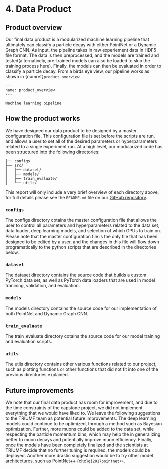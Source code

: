 # 4. Data Product

## Product overview

Our final data product is a modularized machine learning pipeline that ultimately can classify a particle decay with either PointNet or a Dynamic Graph CNN.  As input, the pipeline takes in raw experiement data in HDF5 file format.  The data is then preprocessed, and the models are trained and tested(alternatively, pre-trained models can also be loaded to skip the training process here).  Finally, the models can then be evaluated in order to classify a particle decay.  From a birds eye view, our pipeline works as shown in {numref}`product_overview`

```{figure} ../images/product_overview.png
---
name: product_overview
---

Machine learning pipeline
```

## How the product works

We have designed our data product to be designed by a master configuration file.  This configuration file is set before the scripts are run, and allows a user to set all of the desired parameters or hyperparameters related to a single experiment run.  At a high level, our modularized code has been structured into the following directories:

```
├── configs
├── src/
│   ├── dataset/
│   ├── models/
│   ├── train_evaluate/
│   └── utils/
```

This report will only include a very brief overview of each directory above, for full details please see the `README.md` file on our [GitHub repository](https://github.com/TRIUMF-Capstone2022/richai).

### `configs`

The configs directory cotains the master configuration file that allows the user to control all parameters and hyperparameters related to the data set, data loader, deep learning models, and selection of which GPUs to train on.  Please note that the master configuration file is the only file that has been designed to be edited by a user, and the changes in this file will flow down programatically to the python scripts that are described in the directories below.

### `dataset`

The dataset directory contains the source code that builds a custom PyTorch data set, as well as PyTorch data loaders that are used in model tranining, validation, and evaluation.

### `models`

The models directory contains the source code for our implementation of both PointNet and Dynamic Graph CNN.

### `train_evaluate`

The train_evaluate directory cotains the source code for our model training and evaluation scripts.

### `utils`

The utils directory contains other various functions related to our project, such as plotting functions or other functions that did not fit into one of the previous directories explained.

## Future improvements

We note that our final data product has room for improvement, and due to the time constraints of the capstone project, we did not implement everything that we would have liked to.  We leave the following suggestions to the TRIUMF team as potential future improvements.  The deep learning models could continue to be optimized, through a method such as Bayesian optimization.  Further, more muons could be added to the data set, while respecting the particle momentum bins, which may help the in generalizing better to muon decays and potentially improve muon efficiency.  Finally, once the models have been completely finalized and the scientists at TRIUMF decide that no further tuning is required, the models could be deployed.  Another more drastic suggestion would be to try other model architectures, such as PointNet++ {cite}`qi2017pointnet++`.
